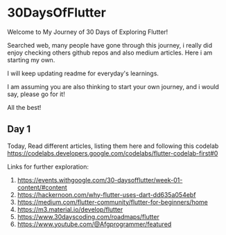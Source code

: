 # 30DaysOfFlutter

Welcome to My Journey of 30 Days of Exploring Flutter!

Searched web, many people have gone through this journey, i really did enjoy checking others github repos and also medium articles. Here i am starting my own. 

I will keep updating readme for everyday's learnings.

I am assuming you are also thinking to start your own journey, and i would say, please go for it!

All the best!

## Day 1

Today, Read different articles, listing them here and following this codelab
https://codelabs.developers.google.com/codelabs/flutter-codelab-first#0


Links for further exploration:
1. https://events.withgoogle.com/30-daysofflutter/week-01-content/#content
1. https://hackernoon.com/why-flutter-uses-dart-dd635a054ebf
1. https://medium.com/flutter-community/flutter-for-beginners/home
1. https://m3.material.io/develop/flutter
1. https://www.30dayscoding.com/roadmaps/flutter
1. https://www.youtube.com/@Afgprogrammer/featured